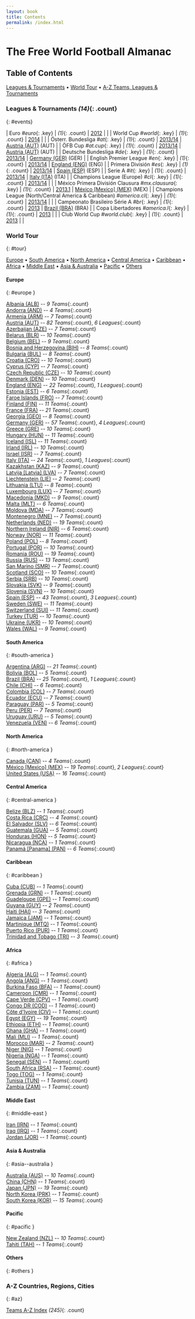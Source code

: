```yaml
---
layout: book
title: Contents
permalink: /index.html
---
```


# The Free World Football Almanac


## Table of Contents

[Leagues & Tournaments](#events) •
[World Tour](#tour) •
[A-Z Teams, Leagues & Tournaments](#az)



### Leagues & Tournaments _(14)_{: .count}
{: #events}

| Euro _#euro_{: .key} | _(1)_{: .count} |   [2012](euro.2012.html)  |  |
| World Cup _#world_{: .key} | _(1)_{: .count} |   [2014](world.2014.html)  |  |
| Österr. Bundesliga _#at_{: .key} | _(1)_{: .count} |   [2013/14](at.2013-14.html)  |  [Austria (AUT)](at.html) (AUT)  |
| ÖFB Cup _#at.cup_{: .key} | _(1)_{: .count} |   [2013/14](at.cup.2013-14.html)  |  [Austria (AUT)](at.html) (AUT)  |
| Deutsche Bundesliga _#de_{: .key} | _(1)_{: .count} |   [2013/14](de.2013-14.html)  |  [Germany (GER)](de.html) (GER)  |
| English Premier League _#en_{: .key} | _(1)_{: .count} |   [2013/14](en.2013-14.html)  |  [England (ENG)](en.html) (ENG)  |
| Primera División _#es_{: .key} | _(1)_{: .count} |   [2013/14](es.2013-14.html)  |  [Spain (ESP)](es.html) (ESP)  |
| Serie A _#it_{: .key} | _(1)_{: .count} |   [2013/14](it.2013-14.html)  |  [Italy (ITA)](it.html) (ITA)  |
| Champions League (Europe) _#cl_{: .key} | _(1)_{: .count} |   [2013/14](cl.2013-14.html)  |  |
| México Primera División Clausura _#mx.clausura_{: .key} | _(1)_{: .count} |   [2013.1](mx.clausura.2013.1.html)  |  [México [Mexico] (MEX)](mx.html) (MEX)  |
| Champions League (North/Central America & Caribbean) _#america.cl_{: .key} | _(1)_{: .count} |   [2013/14](america.cl.2013-14.html)  |  |
| Campeonato Brasileiro Série A _#br_{: .key} | _(1)_{: .count} |   [2013](br.2013.html)  |  [Brazil (BRA)](br.html) (BRA)  |
| Copa Libertadores _#america.l_{: .key} | _(1)_{: .count} |   [2013](america.l.2013.html)  |  |
| Club World Cup _#world.club_{: .key} | _(1)_{: .count} |   [2013](world.club.2013.html)  |  |




### World Tour
{: #tour}

[Europe](#europe) • [South America](#south-america) • [North America](#north-america) • [Central America](#central-america) • [Caribbean](#caribbean) • [Africa](#africa) • [Middle East](#middle-east) • [Asia & Australia](#asia--australia) • [Pacific](#pacific) • [Others](#others)



#### Europe
{: #europe }


<div class='columns3' markdown='1'>

[Albania (ALB)](al.html) -- _9 Teams_{:.count}  <br>
[Andorra (AND)](ad.html) -- _4 Teams_{:.count}  <br>
[Armenia (ARM)](am.html) -- _7 Teams_{:.count}  <br>
[Austria (AUT)](at.html) -- _82 Teams_{:.count}, _6 Leagues_{:.count}   <br>
[Azerbaijan (AZE)](az.html) -- _7 Teams_{:.count}  <br>
[Belarus (BLR)](by.html) -- _10 Teams_{:.count}  <br>
[Belgium (BEL)](be.html) -- _9 Teams_{:.count}  <br>
[Bosnia and Herzegovina (BIH)](ba.html) -- _8 Teams_{:.count}  <br>
[Bulgaria (BUL)](bg.html) -- _8 Teams_{:.count}  <br>
[Croatia (CRO)](hr.html) -- _10 Teams_{:.count}  <br>
[Cyprus (CYP)](cy.html) -- _7 Teams_{:.count}  <br>
[Czech Republic (CZE)](cz.html) -- _10 Teams_{:.count}  <br>
[Denmark (DEN)](dk.html) -- _10 Teams_{:.count}  <br>
[England (ENG)](en.html) -- _22 Teams_{:.count}, _1 Leagues_{:.count}   <br>
[Estonia (EST)](ee.html) -- _6 Teams_{:.count}  <br>
[Faroe Islands (FRO)](fo.html) -- _7 Teams_{:.count}  <br>
[Finland (FIN)](fi.html) -- _11 Teams_{:.count}  <br>
[France (FRA)](fr.html) -- _21 Teams_{:.count}  <br>
[Georgia (GEO)](ge.html) -- _8 Teams_{:.count}  <br>
[Germany (GER)](de.html) -- _57 Teams_{:.count}, _4 Leagues_{:.count}   <br>
[Greece (GRE)](gr.html) -- _10 Teams_{:.count}  <br>
[Hungary (HUN)](hu.html) -- _11 Teams_{:.count}  <br>
[Iceland (ISL)](is.html) -- _11 Teams_{:.count}  <br>
[Irland (IRL)](ie.html) -- _10 Teams_{:.count}  <br>
[Israel (ISR)](il.html) -- _7 Teams_{:.count}  <br>
[Italy (ITA)](it.html) -- _24 Teams_{:.count}, _1 Leagues_{:.count}   <br>
[Kazakhstan (KAZ)](kz.html) -- _9 Teams_{:.count}  <br>
[Latvija [Latvia] (LVA)](lv.html) -- _7 Teams_{:.count}  <br>
[Liechtenstein (LIE)](li.html) -- _2 Teams_{:.count}  <br>
[Lithuania (LTU)](lt.html) -- _8 Teams_{:.count}  <br>
[Luxembourg (LUX)](lu.html) -- _7 Teams_{:.count}  <br>
[Macedonia (MKD)](mk.html) -- _9 Teams_{:.count}  <br>
[Malta (MLT)](mt.html) -- _6 Teams_{:.count}  <br>
[Moldova (MDA)](md.html) -- _7 Teams_{:.count}  <br>
[Montenegro (MNE)](me.html) -- _7 Teams_{:.count}  <br>
[Netherlands (NED)](nl.html) -- _19 Teams_{:.count}  <br>
[Northern Ireland (NIR)](nd.html) -- _6 Teams_{:.count}  <br>
[Norway (NOR)](no.html) -- _11 Teams_{:.count}  <br>
[Poland (POL)](pl.html) -- _8 Teams_{:.count}  <br>
[Portugal (POR)](pt.html) -- _10 Teams_{:.count}  <br>
[Romania (ROU)](ro.html) -- _19 Teams_{:.count}  <br>
[Russia (RUS)](ru.html) -- _13 Teams_{:.count}  <br>
[San Marino (SMR)](sm.html) -- _7 Teams_{:.count}  <br>
[Scotland (SCO)](sc.html) -- _10 Teams_{:.count}  <br>
[Serbia (SRB)](rs.html) -- _10 Teams_{:.count}  <br>
[Slovakia (SVK)](sk.html) -- _9 Teams_{:.count}  <br>
[Slovenia (SVN)](si.html) -- _10 Teams_{:.count}  <br>
[Spain (ESP)](es.html) -- _43 Teams_{:.count}, _3 Leagues_{:.count}   <br>
[Sweden (SWE)](se.html) -- _11 Teams_{:.count}  <br>
[Switzerland (SUI)](ch.html) -- _11 Teams_{:.count}  <br>
[Turkey (TUR)](tr.html) -- _10 Teams_{:.count}  <br>
[Ukraine (UKR)](ua.html) -- _10 Teams_{:.count}  <br>
[Wales (WAL)](wa.html) -- _9 Teams_{:.count}  <br>

</div>




#### South America
{: #south-america }


<div class='columns3' markdown='1'>

[Argentina (ARG)](ar.html) -- _21 Teams_{:.count}  <br>
[Bolivia (BOL)](bo.html) -- _5 Teams_{:.count}  <br>
[Brazil (BRA)](br.html) -- _25 Teams_{:.count}, _1 Leagues_{:.count}   <br>
[Chile (CHI)](cl.html) -- _6 Teams_{:.count}  <br>
[Colombia (COL)](co.html) -- _7 Teams_{:.count}  <br>
[Ecuador (ECU)](ec.html) -- _7 Teams_{:.count}  <br>
[Paraguay (PAR)](py.html) -- _5 Teams_{:.count}  <br>
[Peru (PER)](pe.html) -- _7 Teams_{:.count}  <br>
[Uruguay (URU)](uy.html) -- _5 Teams_{:.count}  <br>
[Venezuela (VEN)](ve.html) -- _6 Teams_{:.count}  <br>

</div>




#### North America
{: #north-america }


<div class='columns3' markdown='1'>

[Canada (CAN)](ca.html) -- _4 Teams_{:.count}  <br>
[México [Mexico] (MEX)](mx.html) -- _19 Teams_{:.count}, _2 Leagues_{:.count}   <br>
[United States (USA)](us.html) -- _16 Teams_{:.count}  <br>

</div>




#### Central America
{: #central-america }


<div class='columns3' markdown='1'>

[Belize (BLZ)](bz.html) -- _1 Teams_{:.count}  <br>
[Costa Rica (CRC)](cr.html) -- _4 Teams_{:.count}  <br>
[El Salvador (SLV)](sv.html) -- _6 Teams_{:.count}  <br>
[Guatemala (GUA)](gt.html) -- _5 Teams_{:.count}  <br>
[Honduras (HON)](hn.html) -- _5 Teams_{:.count}  <br>
[Nicaragua (NCA)](ni.html) -- _1 Teams_{:.count}  <br>
[Panamá [Panama] (PAN)](pa.html) -- _6 Teams_{:.count}  <br>

</div>




#### Caribbean
{: #caribbean }


<div class='columns3' markdown='1'>

[Cuba (CUB)](cu.html) -- _1 Teams_{:.count}  <br>
[Grenada (GRN)](gd.html) -- _1 Teams_{:.count}  <br>
[Guadeloupe (GPE)](gp.html) -- _1 Teams_{:.count}  <br>
[Guyana (GUY)](gy.html) -- _2 Teams_{:.count}  <br>
[Haiti (HAI)](ht.html) -- _3 Teams_{:.count}  <br>
[Jamaica (JAM)](jm.html) -- _1 Teams_{:.count}  <br>
[Martinique (MTQ)](mq.html) -- _1 Teams_{:.count}  <br>
[Puerto Rico (PUR)](pr.html) -- _1 Teams_{:.count}  <br>
[Trinidad and Tobago (TRI)](tt.html) -- _3 Teams_{:.count}  <br>

</div>




#### Africa
{: #africa }


<div class='columns3' markdown='1'>

[Algeria (ALG)](dz.html) -- _1 Teams_{:.count}  <br>
[Angola (ANG)](ao.html) -- _1 Teams_{:.count}  <br>
[Burkina Faso (BFA)](bf.html) -- _1 Teams_{:.count}  <br>
[Cameroon (CMR)](cm.html) -- _1 Teams_{:.count}  <br>
[Cape Verde (CPV)](cv.html) -- _1 Teams_{:.count}  <br>
[Congo DR (COD)](cd.html) -- _1 Teams_{:.count}  <br>
[Côte d'Ivoire (CIV)](ci.html) -- _1 Teams_{:.count}  <br>
[Egypt (EGY)](eg.html) -- _19 Teams_{:.count}  <br>
[Ethiopia (ETH)](et.html) -- _1 Teams_{:.count}  <br>
[Ghana (GHA)](gh.html) -- _1 Teams_{:.count}  <br>
[Mali (MLI)](ml.html) -- _1 Teams_{:.count}  <br>
[Morocco (MAR)](ma.html) -- _2 Teams_{:.count}  <br>
[Niger (NIG)](ne.html) -- _1 Teams_{:.count}  <br>
[Nigeria (NGA)](ng.html) -- _1 Teams_{:.count}  <br>
[Senegal (SEN)](sn.html) -- _1 Teams_{:.count}  <br>
[South Africa (RSA)](za.html) -- _1 Teams_{:.count}  <br>
[Togo (TOG)](tg.html) -- _1 Teams_{:.count}  <br>
[Tunisia (TUN)](tn.html) -- _1 Teams_{:.count}  <br>
[Zambia (ZAM)](zm.html) -- _1 Teams_{:.count}  <br>

</div>




#### Middle East
{: #middle-east }


<div class='columns3' markdown='1'>

[Iran (IRN)](ir.html) -- _1 Teams_{:.count}  <br>
[Iraq (IRQ)](iq.html) -- _1 Teams_{:.count}  <br>
[Jordan (JOR)](jo.html) -- _1 Teams_{:.count}  <br>

</div>




#### Asia & Australia
{: #asia--australia }


<div class='columns3' markdown='1'>

[Australia (AUS)](au.html) -- _10 Teams_{:.count}  <br>
[China (CHN)](cn.html) -- _1 Teams_{:.count}  <br>
[Japan (JPN)](jp.html) -- _19 Teams_{:.count}  <br>
[North Korea (PRK)](kp.html) -- _1 Teams_{:.count}  <br>
[South Korea (KOR)](kr.html) -- _15 Teams_{:.count}  <br>

</div>




#### Pacific
{: #pacific }


<div class='columns3' markdown='1'>

[New Zealand (NZL)](nz.html) -- _10 Teams_{:.count}  <br>
[Tahiti (TAH)](pf.html) -- _1 Teams_{:.count}  <br>

</div>




#### Others
{: #others }


<div class='columns3' markdown='1'>


</div>




### A-Z Countries, Regions, Cities
{: #az}


[Teams A-Z Index](teams.html) _(245)_{: .count} <br>


